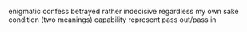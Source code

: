 
enigmatic
confess
betrayed
rather
indecisive
regardless
my own sake
condition (two meanings)
capability
represent
pass out/pass in